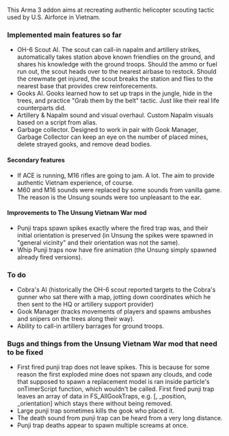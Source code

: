 
This Arma 3 addon aims at recreating authentic helicopter scouting tactic used by U.S. Airforce in Vietnam. 

### Implemented main features so far
* OH-6 Scout AI. The scout can call-in napalm and artillery strikes, automatically takes station above known friendlies on the ground, and shares his knowledge with the ground troops. Should the ammo or fuel run out, the scout heads over to the nearest airbase to restock. Should the crewmate get injured, the scout breaks the station and flies to the nearest base that provides crew reinforecements. 
* Gooks AI. Gooks learned how to set up traps in the jungle, hide in the trees, and practice "Grab them by the belt" tactic. Just like their real life counterparts did.
* Artillery & Napalm sound and visual overhaul. Custom Napalm visuals based on a script from alias.
* Garbage collector. Designed to work in pair with Gook Manager, Garbage Collector can keep an eye on the number of placed mines, delete strayed gooks, and remove dead bodies.

#### Secondary features
* If ACE is running, M16 rifles are going to jam. A lot. The aim to provide authentic Vietnam experience, of course.
* M60 and M16 sounds were replaced by some sounds from vanilla game. The reason is the Unsung sounds were too unpleasant to the ear.

#### Improvements to The Unsung Vietnam War mod
* Punji traps spawn spikes exactly where the fired trap was, and their initial orientation is preserved (in Unsung the spikes were spawned in "general vicinity" and their orientation was not the same).
* Whip Punji traps now have fire animation (the Unsung simply spawned already fired versions).

### To do
* Cobra's AI (historically the OH-6 scout reported targets to the Cobra's gunner who sat there with a map, jotting down coordinates which he then sent to the HQ or artillery support provider)
* Gook Manager (tracks movements of players and spawns ambushes and snipers on the trees along their way).
* Ability to call-in artillery barrages for ground troops.

### Bugs and things from the Unsung Vietnam War mod that need to be fixed
- First fired punji trap does not leave spikes. This is because for some reason the first exploded mine does not spawn any clouds, and code that supposed to spawn a replacement model is ran inside particle's onTimerScript function, which wouldn't be called. First fired punji trap leaves an array of data in FS_AllGookTraps, e.g. [<NULL-Object>, _position, _orientation] which stays there without being removed.
- Large punji trap sometimes kills the gook who placed it.
- The death sound from punji trap can be heard from a very long distance.
- Punji trap deaths appear to spawn multiple screams at once.
